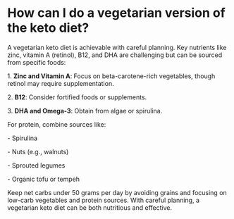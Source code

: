 # How can I do a vegetarian version of the keto diet?

A vegetarian keto diet is achievable with careful planning. Key nutrients like zinc, vitamin A (retinol), B12, and DHA are challenging but can be sourced from specific foods:

1\. **Zinc and Vitamin A**: Focus on beta-carotene-rich vegetables, though retinol may require supplementation.

2\. **B12**: Consider fortified foods or supplements.

3\. **DHA and Omega-3**: Obtain from algae or spirulina.

For protein, combine sources like:

\- Spirulina

\- Nuts (e.g., walnuts)

\- Sprouted legumes

\- Organic tofu or tempeh

Keep net carbs under 50 grams per day by avoiding grains and focusing on low-carb vegetables and protein sources. With careful planning, a vegetarian keto diet can be both nutritious and effective.